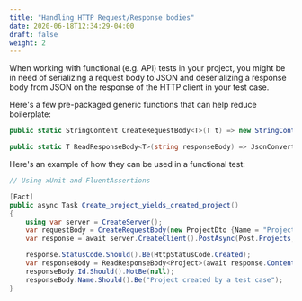 ```yaml
---
title: "Handling HTTP Request/Response bodies"
date: 2020-06-18T12:34:29-04:00
draft: false
weight: 2
---
```


When working with functional (e.g. API) tests in your project, you might be in
need of serializing a request body to JSON and deserializing a response body
from JSON on the response of the HTTP client in your test case.

Here's a few pre-packaged generic functions that can help reduce boilerplate:

```csharp
public static StringContent CreateRequestBody<T>(T t) => new StringContent(JsonConvert.SerializeObject(t), Encoding.UTF8, "application/json");

public static T ReadResponseBody<T>(string responseBody) => JsonConvert.DeserializeObject<T>(responseBody);
```

Here's an example of how they can be used in a functional test:

```csharp
// Using xUnit and FluentAssertions

[Fact]
public async Task Create_project_yields_created_project()
{
    using var server = CreateServer();
    var requestBody = CreateRequestBody(new ProjectDto {Name = "Project created by a test case"});
    var response = await server.CreateClient().PostAsync(Post.Projects, requestBody);

    response.StatusCode.Should().Be(HttpStatusCode.Created);
    var responseBody = ReadResponseBody<Project>(await response.Content.ReadAsStringAsync());
    responseBody.Id.Should().NotBe(null);
    responseBody.Name.Should().Be("Project created by a test case");
}
```
